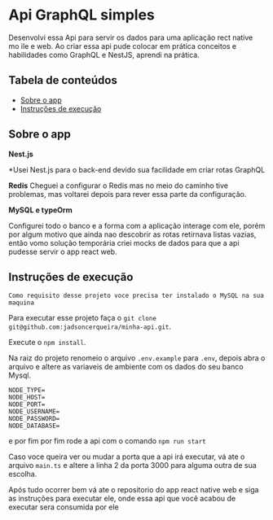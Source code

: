 # Api GraphQL simples

Desenvolvi essa Api para servir os dados para uma aplicação rect native mo ile e web.
Ao criar essa api pude colocar em prática conceitos e habilidades como GraphQL e NestJS, aprendi na prática.

## Tabela de conteúdos

- [Sobre o app](#sobre-o-app)
- [Instruções de execução](#instruções-de-execução)

## Sobre o app


**Nest.js**

*Usei Nest.js para o back-end devido sua facilidade em criar rotas GraphQL

**Redis**
Cheguei a configurar o Redis mas no meio do caminho tive problemas, mas voltarei depois para rever essa parte da configuração.

**MySQL e typeOrm**

Configurei todo o banco e a forma com a aplicação interage com ele, porém por algum motivo que ainda nao descobrir as rotas retirnava listas vazias, então vomo solução temporária criei mocks de dados para que a api pudesse servir o app react web.

## Instruções de execução

`Como requisito desse projeto voce precisa ter instalado o MySQL na sua maquina`

Para executar esse projeto faça o `git clone  git@github.com:jadsoncerqueira/minha-api.git`.

Execute o `npm install`.

Na raiz do projeto renomeio o arquivo `.env.example` para `.env`, depois abra o arquivo e altere as variaveis de ambiente com os dados do seu banco Mysql.

```
NODE_TYPE=
NODE_HOST=
NODE_PORT=
NODE_USERNAME=
NODE_PASSWORD=
NODE_DATABASE=
```

e por fim por fim rode a api com o comando `npm run start`

Caso voce queira ver ou mudar a porta que a api irá executar, vá ate o arquivo `main.ts` e altere a linha 2 da porta 3000 para alguma outra de sua escolha.

Após tudo ocorrer bem vá ate o repositorio do app react native web e siga as instruções para executar ele, onde essa api que você acabou de executar sera consumida por ele 
